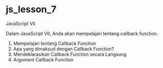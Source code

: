# js_lesson_7
JavaScript VII

Dalam JavaScript Ⅶ, Anda akan mempelajari tentang callback function.

1. Mempelajari tentang Callback Function
2. Apa yang dimaksud dengan Callback Function?
3. Mendeklarasikan Callback Function secara Langsung
4. Argument Callback Function
